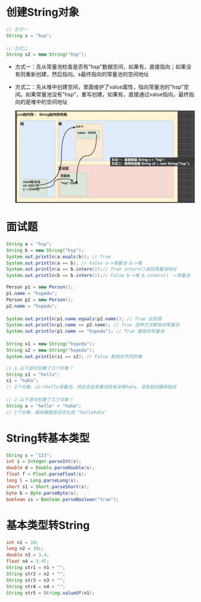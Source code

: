 # 创建String对象

```java
// 方式一
String s = "hsp";

// 方式二
String s2 = new String("hsp");
```

* 方式一：先从常量池检查是否有"hsp"数据空间，如果有，直接指向；如果没有则重新创建，然后指向。s最终指向的常量池的空间地址

* 方式二：先从堆中创建空间，里面维护了value属性，指向常量池的"hsp"空间。如果常量池没有"hsp"，重写创建，如果有，直接通过value指向，最终指向的是堆中的空间地址

  ![String创建方式不同的JVM内存分布图](../图片/String/stringJVM01.png)



# 面试题

```java
String a = "hsp";
String b = new String("hsp");
System.out.println(a.euals(b)); // True
System.out.println(a == b); // False a->常量池 b->堆
System.out.println(a == b.intern());// True intern()返回常量池地址
System.out.println(b == b.intern());// False b->堆 b.intern() ->常量池
```

```java
Person p1 = new Person();
p1.name = "hspedu";
Person p2 = new Person();
p2.name = "hspedu";

System.out.println(p1.name.equals(p2.name)); // True 比较值
System.out.println(p1.name == p2.name); // True 这种方式都指向常量池
System.out.println(p1.name == "hspedu"); // True 都指向常量池

String s1 = new String("hspedu");
String s2 = new String("hspedu");
System.out.println(s1 == s2); // False 都指向不同的堆
```

```java
// 1.以下语句创建了几个对象？
String s1 = "hello";
s1 = "haha";
// 2个对象，s1->hello常量池，然后会去常量池找有没有haha，没有就创建再指向

// 2.以下语句创建了几个对象？
String a = "hello" + "haha";
// 1个对象，编译器底层会优化成 "hellohaha"
```



# String转基本类型

```java
String s = "123";
int i = Integer.parseInt(s);
double d = Double.parseDouble(s);
float f = Float.parseFloat(s);
long l = Long.parseLong(s);
short s1 = Short.parseShort(s);
byte b = Byte.parseByte(s);
boolean is = Boolean.parseBoolean("true");
```

# 基本类型转String

```java
int n1 = 10;
long n2 = 10L;
double n3 = 3.4;
float n4 = 3.4F;
String str1 = n1 + "";
String str2 = n2 + "";
String str3 = n3 + "";
String str4 = n4 + "";
String str5 = String.valueOf(n1);
```
